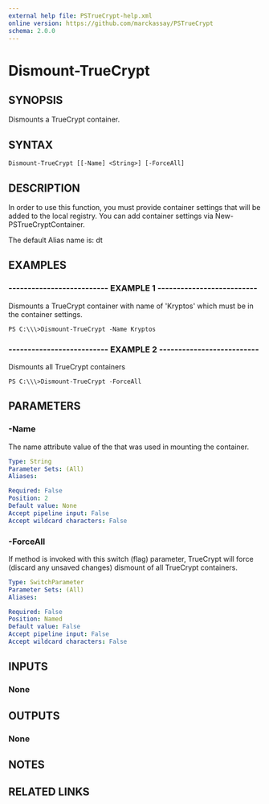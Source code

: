```yaml
---
external help file: PSTrueCrypt-help.xml
online version: https://github.com/marckassay/PSTrueCrypt
schema: 2.0.0
---
```


# Dismount-TrueCrypt

## SYNOPSIS
Dismounts a TrueCrypt container.

## SYNTAX

```
Dismount-TrueCrypt [[-Name] <String>] [-ForceAll]
```

## DESCRIPTION
In order to use this function, you must provide container settings that will be added to the local registry. 
You can add container  settings via New-PSTrueCryptContainer.

The default Alias name is: dt

## EXAMPLES

### -------------------------- EXAMPLE 1 --------------------------
Dismounts a TrueCrypt container with name of 'Kryptos' which must be in the container settings.
```
PS C:\\\>Dismount-TrueCrypt -Name Kryptos
```


### -------------------------- EXAMPLE 2 --------------------------
Dismounts all TrueCrypt containers
```
PS C:\\\>Dismount-TrueCrypt -ForceAll
```


## PARAMETERS

### -Name
The name attribute value of the that was used in mounting the container.

```yaml
Type: String
Parameter Sets: (All)
Aliases: 

Required: False
Position: 2
Default value: None
Accept pipeline input: False
Accept wildcard characters: False
```

### -ForceAll
If method is invoked with this switch (flag) parameter, TrueCrypt will force (discard any unsaved changes) dismount of all TrueCrypt containers.

```yaml
Type: SwitchParameter
Parameter Sets: (All)
Aliases: 

Required: False
Position: Named
Default value: False
Accept pipeline input: False
Accept wildcard characters: False
```

## INPUTS

### None

## OUTPUTS

### None

## NOTES

## RELATED LINKS

